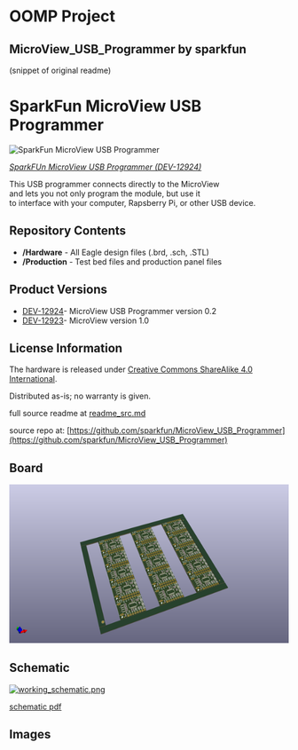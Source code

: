 # OOMP Project  
## MicroView_USB_Programmer  by sparkfun  
  
(snippet of original readme)  
  
SparkFun MicroView USB Programmer  
=================================  
  
![SparkFun MicroView USB Programmer](https://cdn.sparkfun.com//assets/parts/9/8/4/6/12924-01.jpg)  
  
[*SparkFUn MicroView USB Programmer (DEV-12924)*](https://www.sparkfun.com/products/12924)  
  
This USB programmer connects directly to the MicroView   
and lets you not only program the module, but use it   
to interface with your computer, Rapsberry Pi, or other USB device.  
  
  
Repository Contents  
-------------------  
  
* **/Hardware** - All Eagle design files (.brd, .sch, .STL)  
* **/Production** - Test bed files and production panel files  
  
Product Versions  
----------------  
* [DEV-12924](https://www.sparkfun.com/products/12924)- MicroView USB Programmer version 0.2  
* [DEV-12923](https://www.sparkfun.com/products/12923)- MicroView version 1.0  
  
  
License Information  
-------------------  
The hardware is released under [Creative Commons ShareAlike 4.0 International](https://creativecommons.org/licenses/by-sa/4.0/).  
  
Distributed as-is; no warranty is given.  
  
  full source readme at [readme_src.md](readme_src.md)  
  
source repo at: [https://github.com/sparkfun/MicroView_USB_Programmer](https://github.com/sparkfun/MicroView_USB_Programmer)  
## Board  
  
[![working_3d.png](working_3d_600.png)](working_3d.png)  
## Schematic  
  
[![working_schematic.png](working_schematic_600.png)](working_schematic.png)  
  
[schematic pdf](working_schematic.pdf)  
## Images  
